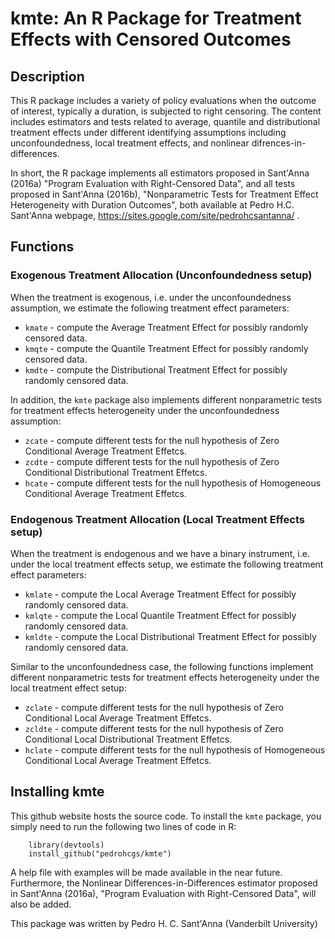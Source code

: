 # kmte: An R Package for Treatment Effects with Censored Outcomes

## Description 
This R package includes a variety of policy evaluations when the outcome of interest, typically a duration, is subjected to right censoring. The content includes estimators and tests related to average, quantile and distributional treatment effects under different identifying assumptions including unconfoundedness, local treatment effects, and nonlinear difrences-in-differences. 

In short, the R package implements all estimators proposed in Sant'Anna (2016a) "Program Evaluation with Right-Censored Data", and all tests proposed in Sant'Anna (2016b), "Nonparametric Tests for Treatment Effect Heterogeneity with Duration Outcomes", both available at Pedro H.C. Sant'Anna webpage, https://sites.google.com/site/pedrohcsantanna/ .

## Functions
### Exogenous Treatment Allocation (Unconfoundedness setup)
When the treatment is exogenous, i.e. under the unconfoundedness assumption, we estimate the following treatment effect parameters:
* `kmate` - compute the Average Treatment Effect for possibly randomly censored data.
* `kmqte` - compute the Quantile Treatment Effect for possibly randomly censored data.
* `kmdte` - compute the Distributional Treatment Effect for possibly randomly censored data.

In addition, the `kmte` package also implements different nonparametric tests for treatment effects heterogeneity under the unconfoundedness assumption:
* `zcate` - compute different tests for the null hypothesis of Zero Conditional Average Treatment Effetcs.
* `zcdte` - compute different tests for the null hypothesis of Zero Conditional Distributional Treatment Effetcs.
* `hcate` - compute different tests for the null hypothesis of Homogeneous Conditional Average Treatment Effetcs.

### Endogenous Treatment Allocation (Local Treatment Effects setup)    
When the treatment is endogenous and we have a binary instrument, i.e. under the local treatment effects setup, we estimate the 
following treatment effect parameters:
* `kmlate` - compute the Local Average Treatment Effect for possibly randomly censored data.
* `kmlqte` - compute the Local Quantile Treatment Effect for possibly randomly censored data.
* `kmldte` - compute the Local Distributional Treatment Effect for possibly randomly censored data.

Similar to the unconfoundedness case, the following functions implement different nonparametric tests for treatment effects heterogeneity under the local treatment effect setup:
* `zclate` - compute different tests for the null hypothesis of Zero Conditional Local Average Treatment Effetcs.
* `zcldte` - compute different tests for the null hypothesis of Zero Conditional Local Distributional Treatment Effetcs.
* `hclate` - compute different tests for the null hypothesis of Homogeneous Conditional Local Average Treatment Effetcs.

## Installing kmte
This github website hosts the source code. To install the `kmte` package, you simply need to run the following two lines of code in R:

        library(devtools)
        install_github("pedrohcgs/kmte")

A help file with examples will be made available in the near future. Furthermore, the Nonlinear Differences-in-Differences estimator proposed in Sant'Anna (2016a), "Program Evaluation with Right-Censored Data", will also be added.

This package was written by Pedro H. C. Sant'Anna (Vanderbilt University)
